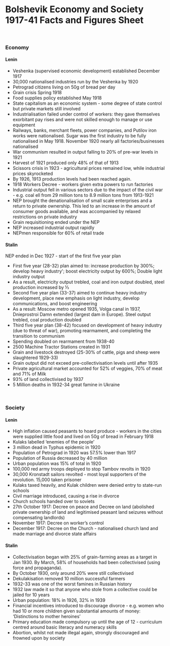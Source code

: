 # Bolshevik Economy and Society 1917-41 Facts and Figures Sheet

</br>

### Economy

#### Lenin

- Veshenka (supervised economic development) established December 1917
- 30,000 nationalised industries run by the Veshenka by 1920
- Petrograd citizens living on 50g of bread per day
- Grain crisis Spring 1918
- Food supplies policy established May 1918
- State capitalism as an economic system - some degree of state control but private markets still involved
- Industrialisation failed under control of workers: they gave themselves exorbitant pay rises and were not skilled enough to manage or use equipment
- Railways, banks, merchant fleets, power companies, and Putilov iron works were nationalised. Sugar was the first industry to be fully nationalised in May 1918. November 1920 nearly all factories/businesses nationalised
- War communism resulted in output falling to 20% of pre-war levels in 1921
- Harvest of 1921 produced only 48% of that of 1913
- Scissors crisis in 1923 - agricultural prices remained low, while industrial prices skyrocketed
- By 1926, 1913 production levels had been reached again.
- 1918 Workers Decree - workers given extra powers to run factories
- Industrial output fell in various sectors due to the impact of the civil war - e.g. coal ell from 29 million tons to 8.9 million tons from 1913-1921
- NEP brought the denationalisation of small scale enterprises and a return to private ownership. This led to an increase in the amount of consumer goods available, and was accompanied by relaxed restrictions on private industry
- Grain requisitioning ended under the NEP
- NEP increased industrial output rapidly
- NEPmen responsible for 60% of retail trade

#### Stalin

NEP ended in Dec 1927 - start of the first five year plan
- First five year (28-32) plan aimed to: increase production by 300%; develop heavy industry'; boost electricity output by 600%; Double light industry output
- As a result, electricity output trebled, coal and iron output doubled, steel production increased by ⅓
- Second five year plan (33-37) aimed to continue heavy industry development, place new emphasis on light industry, develop communications, and boost engineering
- As a result: Moscow metro opened 1935, Volga canal in 1937, Dnieprostroi Damn extended (largest dam in Europe). Steel output trebled, coal production doubled
- Third five year plan (38-42) focused on development of heavy industry (due to threat of war), promoting rearmament, and completing the transition to communism
- Spending doubled on rearmament from 1938-40
- 2500 Machine Tractor Stations created in 1931
- Grain and livestock destroyed (25-30% of cattle, pigs and sheep were slaughtered 1929-33)
- Grain output did not exceed pre-collectivisation levels until after 1935
- Private agricultural market accounted for 52% of veggies, 70% of meat and 71% of Milk 
- 93% of land collectivised by 1937
- 5 Million deaths in 1932-34 great famine in Ukraine

</br>

### Society

#### Lenin

- High inflation caused peasants to hoard produce - workers in the cities were supplied little food and lived on 50g of bread in February 1918
- Kulaks labelled ‘enemies of the people’
- 3 million dead in Typhus epidemic in 1920
- Population of Petrograd in 1920 was 57.5% lower than 1917
- Population of Russia decreased by 40 million
- Urban population was 15% of total in 1920
- 100,000 red army troops deployed to stop Tambov revolts in 1920
- 30,000 Kronstadt sailors revolted - most loyal supporters of the revolution. 15,000 taken prisoner
- Kulaks taxed heavily, and Kulak children were denied entry to state-run schools
- Civil marriage introduced, causing a rise in divorce
- Church schools handed over to soviets
- 27th October 1917: Decree on peace and Decree on land (abolished private ownership of land and legitimised peasant land seizures without compensating landlords)
- November 1917: Decree on worker’s control
- December 1917: Decree on the Church - nationalised church land and made marriage and divorce state affairs
#### Stalin

- Collectivisation began with 25% of grain-farming areas as a target in Jan 1930. By March, 58% of households had been collectivised (using force and propaganda).
- By October 1930, only around 20% were still collectivised
- Dekulakisation removed 10 million successful farmers
- 1932-33 was one of the worst famines in Russian history
- 1932 law made it so that anyone who stole from a collective could be jailed for 10 years
- Urban population: 18% in 1926, 32% in 1939
- Financial incentives introduced to discourage divorce - e.g. women who had 10 or more children given substantial amounts of money: ‘Distinctions to mother heroines’
- Primary education made compulsory up until the age of 12 - curriculum centred around basic literacy and numeracy skills
- Abortion, whilst not made illegal again, strongly discouraged and frowned upon by society